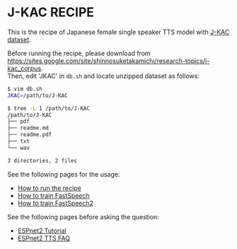 # J-KAC RECIPE

This is the recipe of Japanese female single speaker TTS model with [J-KAC dataset](https://sites.google.com/site/shinnosuketakamichi/research-topics/j-kac_corpus).

Before running the recipe, please download from https://sites.google.com/site/shinnosuketakamichi/research-topics/j-kac_corpus.  
Then, edit 'JKAC' in `db.sh` and locate unzipped dataset as follows:

```bash
$ vim db.sh
JKAC=/path/to/J-KAC

$ tree -L 1 /path/to/J-KAC
/path/to/J-KAC
├── pdf
├── readme.md
├── readme.pdf
├── txt
└── wav

3 directories, 2 files
```

See the following pages for the usage:
- [How to run the recipe](../../TEMPLATE/tts1/README.md#how-to-run)
- [How to train FastSpeech](../../TEMPLATE/tts1/README.md#fastspeech-training)
- [How to train FastSpeech2](../../TEMPLATE/tts1/README.md#fastspeech2-training)

See the following pages before asking the question:
- [ESPnet2 Tutorial](https://espnet.github.io/espnet/espnet2_tutorial.html)
- [ESPnet2 TTS FAQ](../../TEMPLATE/tts1/README.md#faq)
